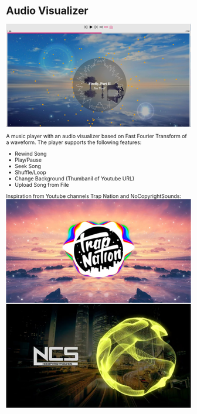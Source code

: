 # Audio Visualizer
![Audio Visualizer Example](media/example.png)

A music player with an audio visualizer based on Fast Fourier Transform of a waveform. The player supports the following features: 
- Rewind Song
- Play/Pause
- Seek Song
- Shuffle/Loop
- Change Background (Thumbanil of Youtube URL)
- Upload Song from File

Inspiration from Youtube channels Trap Nation and NoCopyrightSounds: 
![Trap Nation Thumbnail](media/trap_nation.jpeg)
![NCS Thumbnail](media/ncs.jpeg)

